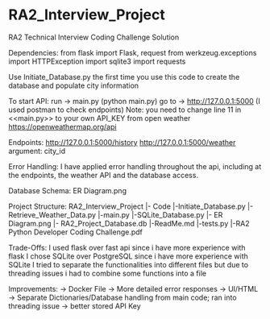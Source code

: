 # RA2_Interview_Project
RA2 Technical Interview Coding Challenge Solution

Dependencies: 
    from flask import Flask, request
    from werkzeug.exceptions import HTTPException
    import sqlite3
    import requests


Use Initiate_Database.py the first time you use this code to create the database and populate city information

To start API:
    run -> main.py (python main.py)
    go to -> http://127.0.0.1:5000 (I used postman to check endpoints)
    Note: you need to change line 11 in <<main.py>> to your own API_KEY from open weather https://openweathermap.org/api

Endpoints:
    http://127.0.0.1:5000/history
    http://127.0.0.1:5000/weather
        argument: city_id

Error Handling:
    I have applied error handling throughout the api, including at the endpoints, the weather API and the database access. 


Database Schema:
    ER Diagram.png

Project Structure:
    RA2_Interview_Project
    |- Code
        |-Initiate_Database.py 
        |-Retrieve_Weather_Data.py 
        |-main.py 
        |-SQLite_Database.py 
    |- ER Diagram.png
    |- RA2_Project_Database.db
    |-ReadMe.md
    |-tests.py
    |-RA2 Python Developer Coding Challenge.pdf

Trade-Offs:
    I used flask over fast api since i have more experience with flask
    I chose SQLite over PostgreSQL since i have more experience with SQLite
    I tried to separate the functionalities into different files but due to threading issues i had to combine some functions into a file

Improvements:
    -> Docker File
    -> More detailed error responses
    -> UI/HTML
    -> Separate Dictionaries/Database handling from main code; ran into threading issue
    -> better stored API Key



